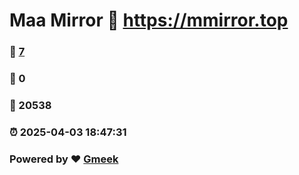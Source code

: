 # Maa Mirror :link: https://mmirror.top 
### :page_facing_up: [7](https://mmirror.top/tag.html) 
### :speech_balloon: 0 
### :hibiscus: 20538 
### :alarm_clock: 2025-04-03 18:47:31 
### Powered by :heart: [Gmeek](https://github.com/Meekdai/Gmeek)
